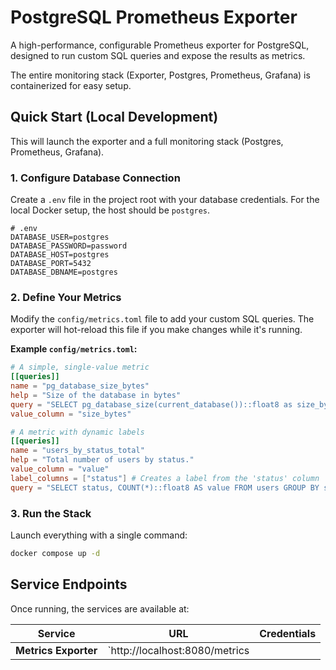 # PostgreSQL Prometheus Exporter

A high-performance, configurable Prometheus exporter for PostgreSQL, designed to run custom SQL queries and expose the results as metrics.

The entire monitoring stack (Exporter, Postgres, Prometheus, Grafana) is containerized for easy setup.

## Quick Start (Local Development)

This will launch the exporter and a full monitoring stack (Postgres, Prometheus, Grafana).

### 1. Configure Database Connection

Create a `.env` file in the project root with your database credentials. For the local Docker setup, the host should be `postgres`.

```env
# .env
DATABASE_USER=postgres
DATABASE_PASSWORD=password
DATABASE_HOST=postgres
DATABASE_PORT=5432
DATABASE_DBNAME=postgres
```

### 2. Define Your Metrics

Modify the `config/metrics.toml` file to add your custom SQL queries. The exporter will hot-reload this file if you make changes while it's running.

**Example `config/metrics.toml`:**
```toml
# A simple, single-value metric
[[queries]]
name = "pg_database_size_bytes"
help = "Size of the database in bytes"
query = "SELECT pg_database_size(current_database())::float8 as size_bytes"
value_column = "size_bytes"

# A metric with dynamic labels
[[queries]]
name = "users_by_status_total"
help = "Total number of users by status."
value_column = "value"
label_columns = ["status"] # Creates a label from the 'status' column
query = "SELECT status, COUNT(*)::float8 AS value FROM users GROUP BY status"
```

### 3. Run the Stack

Launch everything with a single command:

```bash
docker compose up -d
```

## Service Endpoints

Once running, the services are available at:

| Service           | URL                               | Credentials      |
| ----------------- | --------------------------------- | ---------------- |
| **Metrics Exporter** | `http://localhost:8080/metrics
